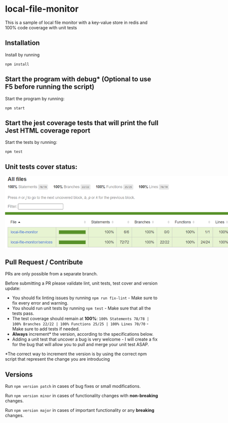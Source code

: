 # local-file-monitor
This is a sample of local file monitor with a key-value store in redis and 100% code coverage with unit tests

## Installation
Install by running 
``` 
npm install
```

## Start the program with debug* (Optional to use F5 before running the script)
Start the program by running:
``` 
npm start
```

## Start the jest coverage tests that will print the full Jest HTML coverage report
Start the tests by running:
``` 
npm test
```
## Unit tests cover status:
<img alt="Image_Of_Unit_Tests_Cover_Report" src="images\Unit_Tests_Cover.png" style="min-width:800px; width:1200px;"/>

## Pull Request / Contribute
PRs are only possible from a separate branch.

Before submitting a PR please validate lint, unit tests, test cover and version update:
- You should fix linting issues by running `npm run fix-lint` - Make sure to fix every error and warning.
- You should run unit tests by running `npm test` - Make sure that all the tests pass.
- The test coverage should remain at **100%**: `100% Statements 78/78 | 100% Branches 22/22 | 100% Functions 25/25 | 100% Lines 70/70` - Make sure to add tests if needed.
- **Always** increment* the version, according to the specifications below.
- Adding a unit test that uncover a bug is very welcome - I will create a fix for the bug that will allow you to pull and merge your unit test ASAP.

*The correct way to increment the version is by using the correct npm script that represent the change you are introducing

## Versions
Run `npm version patch` in cases of bug fixes or small modifications.

Run `npm version minor` in cases of functionality changes with **non-breaking** changes.

Run `npm version major` in cases of important functionality or any **breaking** changes.
